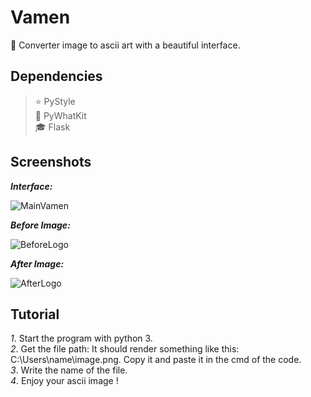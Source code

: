 # Vamen
📝 Converter image to ascii art with a beautiful interface.

## Dependencies

> ⭐️ PyStyle  
> 🌙 PyWhatKit  
> 🎓 Flask

## Screenshots

***Interface:***

![MainVamen](https://user-images.githubusercontent.com/101132662/157975152-b5dbeefd-b7a9-483a-885e-e98c8fc8b39b.PNG)

***Before Image:***

![BeforeLogo](https://user-images.githubusercontent.com/101132662/157975713-0cb306bb-e3ef-4784-ac6b-06300fa4e398.PNG)

***After Image:***

![AfterLogo](https://user-images.githubusercontent.com/101132662/157975781-061b9bda-5e8d-4927-a553-eddc8ddbd036.PNG)

## Tutorial

*1*. Start the program with python 3.  
*2*. Get the file path: It should render something like this: C:\Users\name\image.png. Copy it and paste it in the cmd of the code.  
*3*. Write the name of the file.  
*4*. Enjoy your ascii image !  
